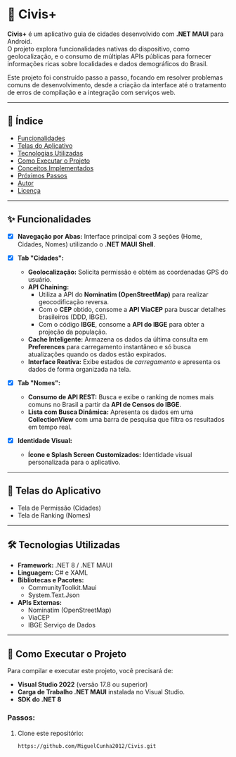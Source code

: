 # 📱 Civis+

**Civis+** é um aplicativo guia de cidades desenvolvido com **.NET MAUI** para Android.  
O projeto explora funcionalidades nativas do dispositivo, como geolocalização, e o consumo de múltiplas APIs públicas para fornecer informações ricas sobre localidades e dados demográficos do Brasil.

Este projeto foi construído passo a passo, focando em resolver problemas comuns de desenvolvimento, desde a criação da interface até o tratamento de erros de compilação e a integração com serviços web.

---

## 📝 Índice
- [Funcionalidades](#-funcionalidades)  
- [Telas do Aplicativo](#-telas-do-aplicativo)  
- [Tecnologias Utilizadas](#-tecnologias-utilizadas)  
- [Como Executar o Projeto](#-como-executar-o-projeto)  
- [Conceitos Implementados](#-conceitos-implementados)  
- [Próximos Passos](#-próximos-passos)  
- [Autor](#-autor)  
- [Licença](#-licença)  

---

## ✨ Funcionalidades

- [x] **Navegação por Abas:** Interface principal com 3 seções (Home, Cidades, Nomes) utilizando o **.NET MAUI Shell**.  

- [x] **Tab "Cidades":**
  - **Geolocalização:** Solicita permissão e obtém as coordenadas GPS do usuário.  
  - **API Chaining:**  
    - Utiliza a API do **Nominatim (OpenStreetMap)** para realizar geocodificação reversa.  
    - Com o **CEP** obtido, consome a **API ViaCEP** para buscar detalhes brasileiros (DDD, IBGE).  
    - Com o código **IBGE**, consome a **API do IBGE** para obter a projeção da população.  
  - **Cache Inteligente:** Armazena os dados da última consulta em **Preferences** para carregamento instantâneo e só busca atualizações quando os dados estão expirados.  
  - **Interface Reativa:** Exibe estados de *carregamento* e apresenta os dados de forma organizada na tela.  

- [x] **Tab "Nomes":**
  - **Consumo de API REST:** Busca e exibe o ranking de nomes mais comuns no Brasil a partir da **API de Censos do IBGE**.  
  - **Lista com Busca Dinâmica:** Apresenta os dados em uma **CollectionView** com uma barra de pesquisa que filtra os resultados em tempo real.  

- [x] **Identidade Visual:**
  - **Ícone e Splash Screen Customizados:** Identidade visual personalizada para o aplicativo.  

---

## 📱 Telas do Aplicativo

- Tela de Permissão (Cidades)  
- Tela de Ranking (Nomes)  

---

## 🛠️ Tecnologias Utilizadas

- **Framework:** .NET 8 / .NET MAUI  
- **Linguagem:** C# e XAML  
- **Bibliotecas e Pacotes:**  
  - CommunityToolkit.Maui  
  - System.Text.Json  
- **APIs Externas:**  
  - Nominatim (OpenStreetMap)  
  - ViaCEP  
  - IBGE Serviço de Dados  

---

## 🚀 Como Executar o Projeto

Para compilar e executar este projeto, você precisará de:  
- **Visual Studio 2022** (versão 17.8 ou superior)  
- **Carga de Trabalho .NET MAUI** instalada no Visual Studio.  
- **SDK do .NET 8**  

### Passos:
1. Clone este repositório:
   ```bash
   https://github.com/MiguelCunha2012/Civis.git
